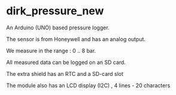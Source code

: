 # dirk_pressure_new

An Arduino (UNO) based pressure logger.

The sensor is from Honeywell and has an analog output.

We measure in the range : 0 .. 8 bar.

All measured data can be logged on an SD card.

The extra shield has an RTC and a SD-card slot

The module also has an LCD display (I2C) , 4 lines - 20 characters

